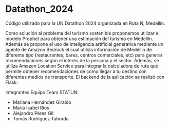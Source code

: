 # Datathon_2024

Código utilizado para la UN Datathon 2024 organizada en Ruta N, Medellín. 

Como solución al problema del turismo sostenible proponemos utilizar el modelo Prophet para obtener una estimación del turismo en Medellín. Además se propone el uso de inteligencia artificial generativa mediante un agente de Amazon Bedrock el cual utiliza información de Medellín de diferente tipo (restaurantes, bares, centros comerciales, etc) para generar recomendaciones según el interés de la persona y el sector. Además, se utiliza Amazon Location Service para integrar la calculadora de ruta que permite obtener recomendaciones de como llegar a tu destino con diferentes medios de transporte. El backend de la aplicación se realizó con Flask.


Integrantes Equipo Team STATUN:

- Mariana Hernández Giraldo
- María Isabel Ríos
- Alejandro Pérez Gil
- Tomás Rodríguez Taborda
